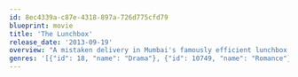 ```yaml
---
id: 8ec4339a-c87e-4318-897a-726d775cfd79
blueprint: movie
title: 'The Lunchbox'
release_date: '2013-09-19'
overview: "A mistaken delivery in Mumbai's famously efficient lunchbox delivery system (Mumbai's Dabbawallahs) connects a young housewife to a stranger in the dusk of his life. They build a fantasy world together through notes in the lunchbox. Gradually, this fantasy threatens to overwhelm their reality."
genres: '[{"id": 18, "name": "Drama"}, {"id": 10749, "name": "Romance"}]'
---
```

